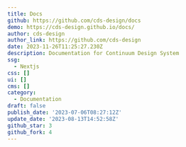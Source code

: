 ```yaml
---
title: Docs
github: https://github.com/cds-design/docs
demo: https://cds-design.github.io/docs/
author: cds-design
author_link: https://github.com/cds-design
date: 2023-11-26T11:25:27.230Z
description: Documentation for Continuum Design System
ssg:
  - Nextjs
css: []
ui: []
cms: []
category:
  - Documentation
draft: false
publish_date: '2023-07-06T08:27:12Z'
update_date: '2023-08-13T14:52:58Z'
github_star: 3
github_fork: 4
---
```

